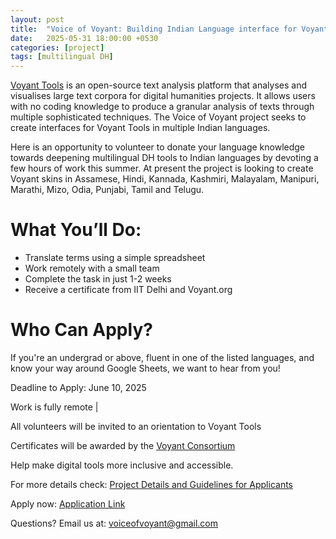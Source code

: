 ```yaml
---
layout: post
title:  "Voice of Voyant: Building Indian Language interface for Voyant Tools"
date:   2025-05-31 18:00:00 +0530
categories: [project]
tags: [multilingual DH]
---
```



[Voyant Tools](https://voyant-tools.org/) is an open-source text analysis platform that analyses and visualises large text corpora for digital humanities projects. It allows users with no coding knowledge to produce a granular analysis of texts through multiple sophisticated techniques. The Voice of Voyant project seeks to create interfaces for Voyant Tools in multiple Indian languages. 

Here is an opportunity to volunteer to donate your language knowledge towards deepening multilingual DH tools to Indian languages by devoting a few hours of work this summer. At present the project is looking to create Voyant skins in Assamese, Hindi, Kannada, Kashmiri, Malayalam, Manipuri, Marathi, Mizo, Odia, Punjabi, Tamil and Telugu.

# What You’ll Do:
* Translate terms using a simple spreadsheet
* Work remotely with a small team
* Complete the task in just 1-2 weeks
* Receive a certificate from IIT Delhi and Voyant.org

# Who Can Apply?
 If you're an undergrad or above, fluent in one of the listed languages, and know your way around Google Sheets, we want to hear from you!

Deadline to Apply: June 10, 2025

Work is fully remote | 

All volunteers will be invited to an orientation to Voyant Tools

Certificates will be awarded by the [Voyant Consortium](https://voyant-tools.info/)

Help make digital tools more inclusive and accessible.

For more details check: [Project Details and Guidelines for Applicants](https://drive.google.com/file/d/1yb_oNnRQtqd56lI2_k8A26mf2n5p5M3Y/view)

Apply now: [Application Link](https://docs.google.com/forms/d/e/1FAIpQLSegX0nZrOt1Y6jozn-XDwWNDZtUexz5OsnzHW44fsXZdoQHyQ/viewform?pli=1)

Questions? Email us at: voiceofvoyant@gmail.com